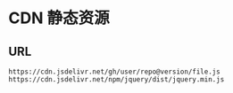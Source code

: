 # CDN 静态资源

## URL

`https://cdn.jsdelivr.net/gh/user/repo@version/file.js`
`https://cdn.jsdelivr.net/npm/jquery/dist/jquery.min.js`
